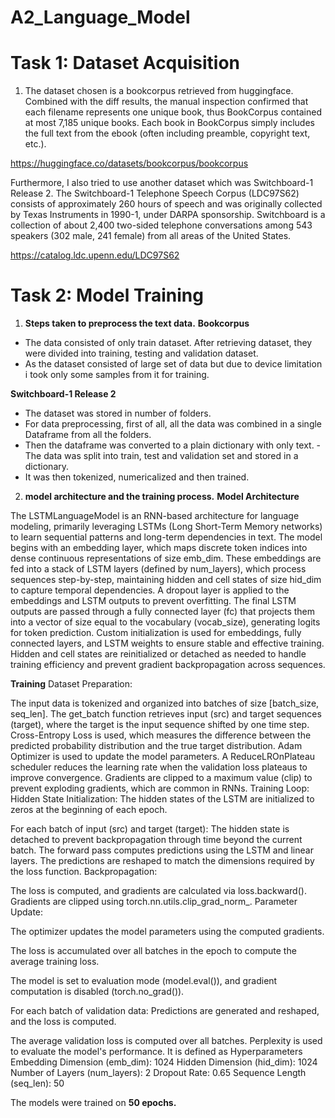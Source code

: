 # A2_Language_Model
# Task 1: Dataset Acquisition
1) The dataset chosen is a bookcorpus retrieved from huggingface.  Combined with the diff results, the manual inspection confirmed that each filename represents one unique book, thus BookCorpus contained at most 7,185 unique books. Each book in BookCorpus simply includes the full text from the ebook (often including preamble, copyright text, etc.).

https://huggingface.co/datasets/bookcorpus/bookcorpus 

Furthermore, I also tried to use another dataset which was Switchboard-1 Release 2. The Switchboard-1 Telephone Speech Corpus (LDC97S62) consists of approximately 260 hours of speech and was originally collected by Texas Instruments in 1990-1, under DARPA sponsorship. Switchboard is a collection of about 2,400 two-sided telephone conversations among 543 speakers (302 male, 241 female) from all areas of the United States. 
 
https://catalog.ldc.upenn.edu/LDC97S62

# Task 2: Model Training
1) **Steps taken to preprocess the text data.**
**Bookcorpus**
- The data consisted of only train dataset. After retrieving dataset, they were divided into training, testing and validation dataset.
- As the dataset consisted of large set of data but due to device limitation i took only some samples from it for training.

**Switchboard-1 Release 2**
- The dataset was stored in number of folders.
- For data preprocessing, first of all, all the data was combined in a single Dataframe from all the folders.
- Then the dataframe was converted to a plain dictionary with only text. - The data was split into train, test and validation set and stored in a dictionary. 
- It was then tokenized, numericalized and then trained.

2) **model architecture and the training process.**
**Model Architecture**

The LSTMLanguageModel is an RNN-based architecture for language modeling, primarily leveraging LSTMs (Long Short-Term Memory networks) to learn sequential patterns and long-term dependencies in text. The model begins with an embedding layer, which maps discrete token indices into dense continuous representations of size emb_dim. These embeddings are fed into a stack of LSTM layers (defined by num_layers), which process sequences step-by-step, maintaining hidden and cell states of size hid_dim to capture temporal dependencies. A dropout layer is applied to the embeddings and LSTM outputs to prevent overfitting. The final LSTM outputs are passed through a fully connected layer (fc) that projects them into a vector of size equal to the vocabulary (vocab_size), generating logits for token prediction. Custom initialization is used for embeddings, fully connected layers, and LSTM weights to ensure stable and effective training. Hidden and cell states are reinitialized or detached as needed to handle training efficiency and prevent gradient backpropagation across sequences. 

**Training**
Dataset Preparation:

The input data is tokenized and organized into batches of size [batch_size, seq_len]. The get_batch function retrieves input (src) and target sequences (target), where the target is the input sequence shifted by one time step.
Cross-Entropy Loss is used, which measures the difference between the predicted probability distribution and the true target distribution.
Adam Optimizer is used to update the model parameters.
A ReduceLROnPlateau scheduler reduces the learning rate when the validation loss plateaus to improve convergence.
Gradients are clipped to a maximum value (clip) to prevent exploding gradients, which are common in RNNs.
Training Loop:
Hidden State Initialization:
The hidden states of the LSTM are initialized to zeros at the beginning of each epoch.

For each batch of input (src) and target (target):
The hidden state is detached to prevent backpropagation through time beyond the current batch.
The forward pass computes predictions using the LSTM and linear layers.
The predictions are reshaped to match the dimensions required by the loss function.
Backpropagation:

The loss is computed, and gradients are calculated via loss.backward().
Gradients are clipped using torch.nn.utils.clip_grad_norm_.
Parameter Update:

The optimizer updates the model parameters using the computed gradients.

The loss is accumulated over all batches in the epoch to compute the average training loss.

The model is set to evaluation mode (model.eval()), and gradient computation is disabled (torch.no_grad()).

For each batch of validation data:
Predictions are generated and reshaped, and the loss is computed.

The average validation loss is computed over all batches.
Perplexity is used to evaluate the model's performance. It is defined as 
Hyperparameters
Embedding Dimension (emb_dim): 1024
Hidden Dimension (hid_dim): 1024
Number of Layers (num_layers): 2
Dropout Rate: 0.65
Sequence Length (seq_len): 50

The models were trained on **50 epochs.**
